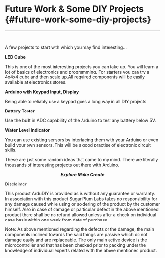 # Future Work &amp; Some DIY Projects {#future-work-some-diy-projects}

---

<br/>

A few projects to start with which you may find interesting…

**LED Cube**

This is one of the most interesting projects you can take up. You will learn a lot of basics of electronics and programming. For starters you can try a 4x4x4 cube and then scale up.All required components will be easily available at electronics stores.

**Arduino with Keypad Input, Display**

Being able to reliably use a keypad goes a long way in all DIY projects

**Battery Tester**

Use the built in ADC capability of the Arduino to test any battery below 5V.

**Water Level Indicator**

You can use existing sensors by interfacing them with your Arduino or even build your own sensors. This will be a good practise of electronic circuit skills.

These are just some random ideas that came to my mind. There are literally thousands of interesting projects out there with Arduino.


<p align="center">
  <strong><i>Explore Make Create</i></strong>
</p>


Disclaimer

This product ArduDIY is provided as is without any guarantee or warranty. In association with this product Sugar Plum Labs takes no responsibility for any damage caused while using or soldering of the product by the customer himself. Also in case of damage or particular defect in the above mentioned product there shall be no refund allowed unless after a check on individual case basis within one week from date of purchase.

Note: As above mentioned regarding the defects or the damage, the main components inclined towards the said things are passive which do not damage easily and are replaceable. The only main active device is the microcontroller and that has been checked prior to packing under the knowledge of individual experts related with the above mentioned product.
